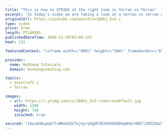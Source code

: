 ```yaml
---
title: "This is how to STRIKE at the right time in Terran vs Terran"
excerpt: "In today's video we are taking a look at a terran vs terran game I played that showcases some patience and how I like to calculate when it's the correct time to attack!  Coaching -------------------------------------------------------------------------- Website: https://www.hushangcoaching.com  Interested"
originalUrl: https://youtube.com/watch?v=1DAhj_ExS-c
type: video
price: Free
length: PT14M38S
publishedDateTime: 2020-11-30T03:09:32Z
heat: 131

featuredContent: "<iframe width=\"800\" height=\"500\" frameborder=\"0\" src=\"https://www.youtube.com/embed/1DAhj_ExS-c\" allow=\"accelerometer; autoplay; encrypted-media; gyroscope; picture-in-picture\" allowfullscreen></iframe>"

provider:
  name: HuShang Tutorials
  domain: hushangcoaching.com

topics:
  - StarCraft 2
  - Terran

images:
  - url: https://i.ytimg.com/vi/1DAhj_ExS-c/maxresdefault.jpg
    width: 1280
    height: 720
    isCached: true

secured: "IAoi6UBupGpY7cWMok9ZSTwjUyryHgDF2B35HUGU0bOqHHO/VBHll2MZZSAz5sAH9GhZu11bEEoTd/G1Tgw328vZdVkpEUt4R9evvXBlLXVU7l47qHo8RQe2qinVTiwAgMm/e9MQu58mP6TtLkLPn1oBEQaVXQpQW1xZx+RpHJddCrsidvZGMCUic5oeUygrt+zFnyXCpYvd2clhJLVimOAjW3aSu29oPwECsZikjhGsbSxNa3afGhptOitM9nUS3MCyhlhrBsTb5sWDV3We3ri7x2/PC2olmQalY+HuILDjQW5SpXMZWQzu3dR7F0ZF3ATVPKcow2WEOZV+a2afepqU45y2Vk5ABiWKqF7a92Prk0QX6riLzEhGf3G9u7/c7Tp+e4pJqpyxXQoZTWue0Zl0M6+OIqT5vivlZiGmgrs=;84tVVOqkbsA1JO/t0LxOQg=="
---
```


